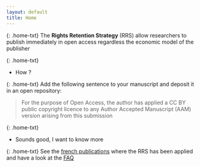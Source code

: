 ```yaml
---
layout: default
title: Home
---
```


{: .home-txt}
The **Rights Retention Strategy** (RRS) allow researchers to publish immediately in open access regardless the economic model of the publisher

{: .home-txt}
* How ? 

{: .home-txt}
Add the following sentence to your manuscript and deposit it in an open repository: 
> For the purpose of Open Access, the author has applied a CC BY public copyright licence to any Author Accepted Manuscript (AAM) version arising from this submission

{: .home-txt}
* Sounds good, I want to know more

{: .home-txt}
See the [french publications](publications.html) where the RRS has been applied and have a look at the [FAQ](faq.html)



